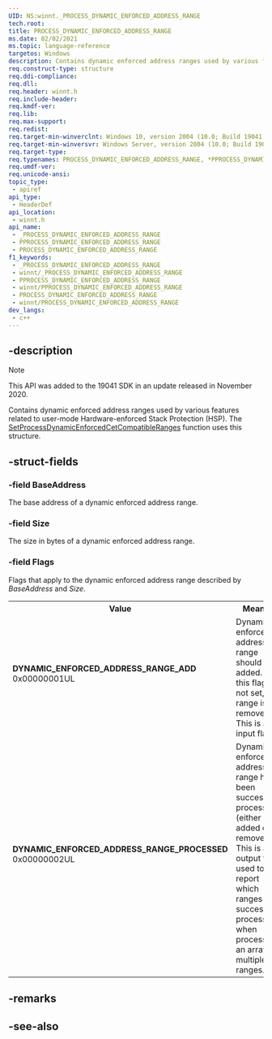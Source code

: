 ```yaml
---
UID: NS:winnt._PROCESS_DYNAMIC_ENFORCED_ADDRESS_RANGE
tech.root: 
title: PROCESS_DYNAMIC_ENFORCED_ADDRESS_RANGE
ms.date: 02/02/2021
ms.topic: language-reference
targetos: Windows
description: Contains dynamic enforced address ranges used by various features related to user-mode Hardware-enforced Stack Protection (HSP).
req.construct-type: structure
req.ddi-compliance: 
req.dll: 
req.header: winnt.h
req.include-header: 
req.kmdf-ver: 
req.lib: 
req.max-support: 
req.redist: 
req.target-min-winverclnt: Windows 10, version 2004 (10.0; Build 19041.662)
req.target-min-winversvr: Windows Server, version 2004 (10.0; Build 19041.662)
req.target-type: 
req.typenames: PROCESS_DYNAMIC_ENFORCED_ADDRESS_RANGE, *PPROCESS_DYNAMIC_ENFORCED_ADDRESS_RANGE
req.umdf-ver: 
req.unicode-ansi: 
topic_type:
 - apiref
api_type:
 - HeaderDef
api_location:
 - winnt.h
api_name:
 - _PROCESS_DYNAMIC_ENFORCED_ADDRESS_RANGE
 - PPROCESS_DYNAMIC_ENFORCED_ADDRESS_RANGE
 - PROCESS_DYNAMIC_ENFORCED_ADDRESS_RANGE
f1_keywords:
 - _PROCESS_DYNAMIC_ENFORCED_ADDRESS_RANGE
 - winnt/_PROCESS_DYNAMIC_ENFORCED_ADDRESS_RANGE
 - PPROCESS_DYNAMIC_ENFORCED_ADDRESS_RANGE
 - winnt/PPROCESS_DYNAMIC_ENFORCED_ADDRESS_RANGE
 - PROCESS_DYNAMIC_ENFORCED_ADDRESS_RANGE
 - winnt/PROCESS_DYNAMIC_ENFORCED_ADDRESS_RANGE
dev_langs:
 - c++
---
```


## -description

> [!NOTE]
> This API was added to the 19041 SDK in an update released in November 2020.

Contains dynamic enforced address ranges used by various features related to user-mode Hardware-enforced Stack Protection (HSP). The <a href="/windows/desktop/api/processthreadsapi/nf-processthreadsapi-setprocessdynamicenforcedcetcompatibleranges">SetProcessDynamicEnforcedCetCompatibleRanges</a> function uses this structure.

## -struct-fields

### -field BaseAddress

The base address of a dynamic enforced address range.

### -field Size

The size in bytes of a dynamic enforced address range.

### -field Flags

Flags that apply to the dynamic enforced address range described by <i>BaseAddress</i> and <i>Size</i>.

<table>
<tr>
<th>Value</th>
<th>Meaning</th>
</tr>
<tr>
<td width="40%"><a id="DYNAMIC_ENFORCED_ADDRESS_RANGE_ADD"></a><a id="dynamic_enforced_address_range_add"></a><dl>
<dt><b>DYNAMIC_ENFORCED_ADDRESS_RANGE_ADD</b></dt>
<dt>0x00000001UL</dt>
</dl>
</td>
<td width="60%">
Dynamic enforced address range should be added. If this flag is not set, the range is removed. This is an input flag.

</td>
</tr>
<tr>
<td width="40%"><a id="DYNAMIC_ENFORCED_ADDRESS_RANGE_PROCESSED"></a><a id="dynamic_enforced_address_range_processed"></a><dl>
<dt><b>DYNAMIC_ENFORCED_ADDRESS_RANGE_PROCESSED</b></dt>
<dt>0x00000002UL</dt>
</dl>
</td>
<td width="60%">
Dynamic enforced address range has been successfully processed (either added or removed).
This is an output flag used to report which ranges were successfully processed when processing an array of multiple ranges.

</td>
</tr>
</table>

## -remarks

## -see-also

